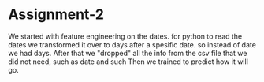 # Assignment-2

We started with feature engineering on the dates. for python to read the dates we transformed it over to days after a spesific date. so instead of date we had days.
After that we "dropped" all the info from the csv file that we did not need, such as date and such
Then we trained to predict how it will go.
